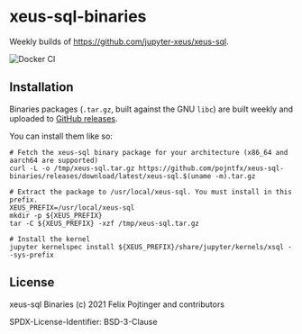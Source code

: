 # xeus-sql-binaries

Weekly builds of https://github.com/jupyter-xeus/xeus-sql.

![Docker CI](https://github.com/pojntfx/xeus-sql-binaries/workflows/Docker%20CI/badge.svg)

## Installation

Binaries packages (`.tar.gz`, built against the GNU `libc`) are built weekly and uploaded to [GitHub releases](https://github.com/pojntfx/xeus-sql-binaries/releases).

You can install them like so:

```shell
# Fetch the xeus-sql binary package for your architecture (x86_64 and aarch64 are supported)
curl -L -o /tmp/xeus-sql.tar.gz https://github.com/pojntfx/xeus-sql-binaries/releases/download/latest/xeus-sql.$(uname -m).tar.gz

# Extract the package to /usr/local/xeus-sql. You must install in this prefix.
XEUS_PREFIX=/usr/local/xeus-sql
mkdir -p ${XEUS_PREFIX}
tar -C ${XEUS_PREFIX} -xzf /tmp/xeus-sql.tar.gz

# Install the kernel
jupyter kernelspec install ${XEUS_PREFIX}/share/jupyter/kernels/xsql --sys-prefix
```

## License

xeus-sql Binaries (c) 2021 Felix Pojtinger and contributors

SPDX-License-Identifier: BSD-3-Clause
